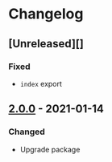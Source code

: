 # Changelog

## [Unreleased][]

### Fixed

-   `index` export

## [2.0.0][] - 2021-01-14

### Changed

-   Upgrade package

[2.0.0]: https://github.com/niksy/sass-scoped-media-query/tree/v2.0.0
